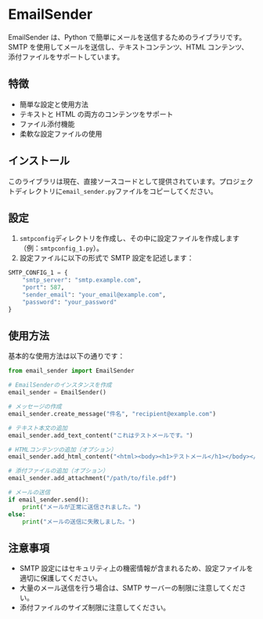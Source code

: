 # EmailSender

EmailSender は、Python で簡単にメールを送信するためのライブラリです。SMTP を使用してメールを送信し、テキストコンテンツ、HTML コンテンツ、添付ファイルをサポートしています。

## 特徴

- 簡単な設定と使用方法
- テキストと HTML の両方のコンテンツをサポート
- ファイル添付機能
- 柔軟な設定ファイルの使用

## インストール

このライブラリは現在、直接ソースコードとして提供されています。プロジェクトディレクトリに`email_sender.py`ファイルをコピーしてください。

## 設定

1. `smtpconfig`ディレクトリを作成し、その中に設定ファイルを作成します（例：`smtpconfig_1.py`）。
2. 設定ファイルに以下の形式で SMTP 設定を記述します：

```python
SMTP_CONFIG_1 = {
    "smtp_server": "smtp.example.com",
    "port": 587,
    "sender_email": "your_email@example.com",
    "password": "your_password"
}
```

## 使用方法

基本的な使用方法は以下の通りです：

```python
from email_sender import EmailSender

# EmailSenderのインスタンスを作成
email_sender = EmailSender()

# メッセージの作成
email_sender.create_message("件名", "recipient@example.com")

# テキスト本文の追加
email_sender.add_text_content("これはテストメールです。")

# HTMLコンテンツの追加（オプション）
email_sender.add_html_content("<html><body><h1>テストメール</h1></body></html>")

# 添付ファイルの追加（オプション）
email_sender.add_attachment("/path/to/file.pdf")

# メールの送信
if email_sender.send():
    print("メールが正常に送信されました。")
else:
    print("メールの送信に失敗しました。")
```

## 注意事項

- SMTP 設定にはセキュリティ上の機密情報が含まれるため、設定ファイルを適切に保護してください。
- 大量のメール送信を行う場合は、SMTP サーバーの制限に注意してください。
- 添付ファイルのサイズ制限に注意してください。
